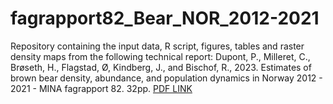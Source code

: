# fagrapport82_Bear_NOR_2012-2021

Repository containing the input data, R script, figures, tables and raster density maps from the following technical report: 
Dupont, P., Milleret, C., Brøseth, H., Flagstad, Ø, Kindberg, J., and Bischof, R., 2023. 
Estimates of brown bear density, abundance, and population dynamics in Norway 2012 - 2021 - MINA fagrapport 82. 32pp. [PDF LINK](https://www.researchgate.net/publication)
